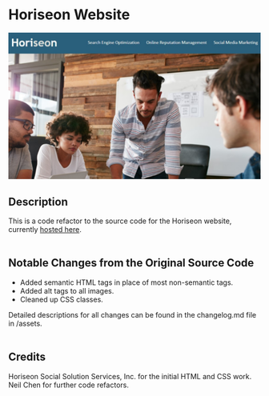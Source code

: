 # Horiseon Website

![website-splash](./assets/readme_assets/splash.jpg)

## Description

This is a code refactor to the source code for the Horiseon website, currently <a href="https://inknsharps.github.io/horiseon_website/" target="_blank">hosted here</a>.
<br><br>

## Notable Changes from the Original Source Code

* Added semantic HTML tags in place of most non-semantic tags.
* Added alt tags to all images.
* Cleaned up CSS classes.

Detailed descriptions for all changes can be found in the changelog.md file in /assets.
<br><br>
## Credits

Horiseon Social Solution Services, Inc. for the initial HTML and CSS work. <br>
Neil Chen for further code refactors.